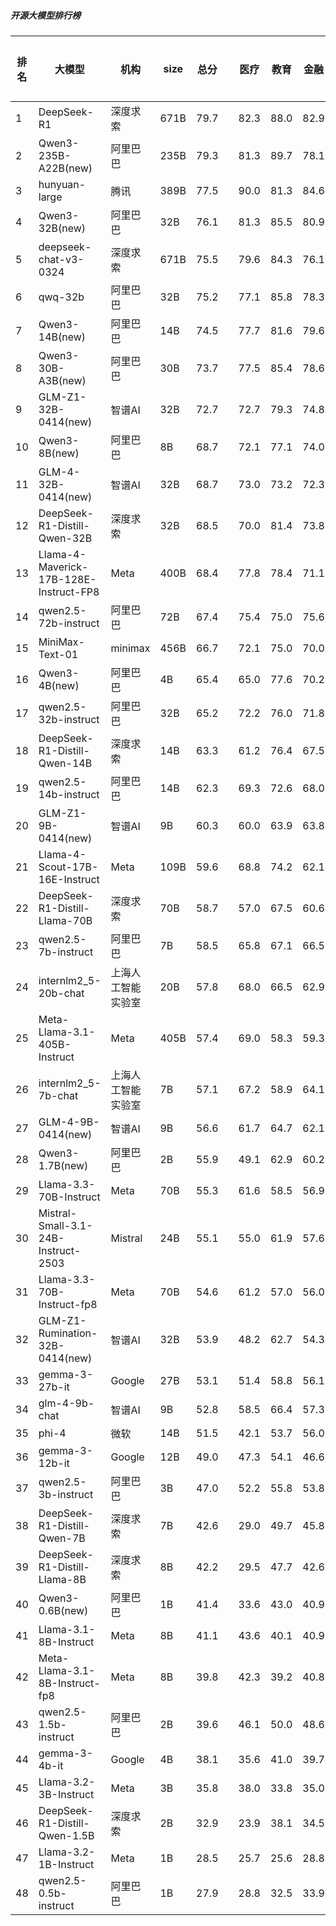 ##### 开源大模型排行榜
|排名|大模型|机构|size|总分| |医疗|教育|金融|法律|行政公务|心理健康|推理与数学计算|语言与指令遵从|
|---|-----|---|-------|---|-|----|---|---|---|------|-------|-----------|------------|
|1|DeepSeek-R1|深度求索|671B|79.7| |        82.3|88.0|82.9|73.8|        83.0|61.5|        83.2|83.4|
|2|Qwen3-235B-A22B(new)|阿里巴巴|235B|79.3| |        81.3|89.7|78.1|70.0|        90.0|62.5|        83.7|79.1|
|3|hunyuan-large|腾讯|389B|77.5| |        90.0|81.3|84.6|82.4|        70.4|73.2|        60.0|77.7|
|4|Qwen3-32B(new)|阿里巴巴|32B|76.1| |        81.3|85.5|80.9|64.5|        73.3|68.3|        79.6|75.2|
|5|deepseek-chat-v3-0324|深度求索|671B|75.5| |        79.6|84.3|76.1|61.7|        81.2|64.6|        73.8|82.8|
|6|qwq-32b|阿里巴巴|32B|75.2| |        77.1|85.8|78.3|60.9|        82.2|63.0|        76.5|77.4|
|7|Qwen3-14B(new)|阿里巴巴|14B|74.5| |        77.7|81.6|79.6|62.2|        73.3|63.4|        79.7|78.5|
|8|Qwen3-30B-A3B(new)|阿里巴巴|30B|73.7| |        77.5|85.4|78.6|51.1|        66.7|68.3|        81.7|80.4|
|9|GLM-Z1-32B-0414(new)|智谱AI|32B|72.7| |        72.7|79.3|74.8|62.2|        80.0|63.3|        75.1|74.4|
|10|Qwen3-8B(new)|阿里巴巴|8B|68.7| |        72.1|77.1|74.0|54.4|        53.3|65.8|        74.4|78.7|
|11|GLM-4-32B-0414(new)|智谱AI|32B|68.7| |        73.0|73.2|72.3|54.5|        76.0|60.9|        63.0|76.8|
|12|DeepSeek-R1-Distill-Qwen-32B|深度求索|32B|68.5| |        70.0|81.4|73.8|51.8|        76.0|53.8|        67.4|73.9|
|13|Llama-4-Maverick-17B-128E-Instruct-FP8|Meta|400B|68.4| |        77.8|78.4|71.1|48.1|        69.0|59.0|        67.3|76.6|
|14|qwen2.5-72b-instruct|阿里巴巴|72B|67.4| |        75.4|75.0|75.6|51.6|        67.0|59.5|        61.7|73.1|
|15|MiniMax-Text-01|minimax|456B|66.7| |        72.1|75.0|70.0|50.7|        71.0|57.8|        60.0|77.0|
|16|Qwen3-4B(new)|阿里巴巴|4B|65.4| |        65.0|77.6|70.2|44.4|        60.0|55.8|        73.8|76.1|
|17|qwen2.5-32b-instruct|阿里巴巴|32B|65.2| |        72.2|76.0|71.8|50.8|        64.5|57.8|        54.9|73.5|
|18|DeepSeek-R1-Distill-Qwen-14B|深度求索|14B|63.3| |        61.2|76.4|67.5|40.2|        66.5|55.6|        67.2|72.1|
|19|qwen2.5-14b-instruct|阿里巴巴|14B|62.3| |        69.3|72.6|68.0|45.4|        61.0|56.1|        53.1|73.1|
|20|GLM-Z1-9B-0414(new)|智谱AI|9B|60.3| |        60.0|63.9|63.8|31.5|        75.5|48.8|        69.1|69.5|
|21|Llama-4-Scout-17B-16E-Instruct|Meta|109B|59.6| |        68.8|74.2|62.1|31.8|        55.5|54.0|        58.3|72.3|
|22|DeepSeek-R1-Distill-Llama-70B|深度求索|70B|58.7| |        57.0|67.5|60.6|34.7|        70.0|46.2|        63.7|69.5|
|23|qwen2.5-7b-instruct|阿里巴巴|7B|58.5| |        65.8|67.1|66.5|41.8|        53.0|56.0|        47.8|70.1|
|24|internlm2_5-20b-chat|上海人工智能实验室|20B|57.8| |        68.0|66.5|62.9|44.7|        53.5|52.7|        43.8|70.2|
|25|Meta-Llama-3.1-405B-Instruct|Meta|405B|57.4| |        69.0|58.3|59.3|34.7|        59.0|53.9|        53.6|71.3|
|26|internlm2_5-7b-chat|上海人工智能实验室|7B|57.1| |        67.2|58.9|64.1|43.1|        55.5|51.0|        46.9|70.1|
|27|GLM-4-9B-0414(new)|智谱AI|9B|56.6| |        61.7|64.7|62.1|40.8|        53.5|49.2|        49.9|70.9|
|28|Qwen3-1.7B(new)|阿里巴巴|2B|55.9| |        49.1|62.9|60.2|34.5|        50.0|50.0|        68.5|72.3|
|29|Llama-3.3-70B-Instruct|Meta|70B|55.3| |        61.6|58.5|56.9|29.9|        60.5|49.6|        54.0|71.1|
|30|Mistral-Small-3.1-24B-Instruct-2503|Mistral|24B|55.1| |        55.0|61.9|57.6|33.3|        57.0|47.1|        57.5|71.3|
|31|Llama-3.3-70B-Instruct-fp8|Meta|70B|54.6| |        61.2|57.0|56.0|29.2|        59.0|48.5|        54.9|71.1|
|32|GLM-Z1-Rumination-32B-0414(new)|智谱AI|32B|53.9| |        48.2|62.7|54.3|38.9|        56.7|44.1|        62.0|64.2|
|33|gemma-3-27b-it|Google|27B|53.1| |        51.4|58.8|56.1|21.3|        66.5|44.5|        60.0|66.0|
|34|glm-4-9b-chat|智谱AI|9B|52.8| |        58.5|66.4|57.3|36.5|        52.0|47.1|        39.1|65.7|
|35|phi-4|微软|14B|51.5| |        42.1|53.7|56.0|24.9|        64.5|43.2|        60.3|67.6|
|36|gemma-3-12b-it|Google|12B|49.0| |        47.3|54.1|46.6|20.4|        59.0|41.1|        58.3|65.5|
|37|qwen2.5-3b-instruct|阿里巴巴|3B|47.0| |        52.2|55.8|53.8|26.9|        42.0|43.8|        39.6|62.1|
|38|DeepSeek-R1-Distill-Qwen-7B|深度求索|7B|42.6| |        29.0|49.7|45.8|19.2|        54.0|30.4|        54.5|58.4|
|39|DeepSeek-R1-Distill-Llama-8B|深度求索|8B|42.2| |        29.5|47.7|42.6|20.3|        52.0|31.9|        52.7|61.0|
|40|Qwen3-0.6B(new)|阿里巴巴|1B|41.4| |        33.6|43.0|40.9|17.8|        46.7|30.9|        52.5|65.9|
|41|Llama-3.1-8B-Instruct|Meta|8B|41.1| |        43.6|40.1|40.9|21.3|        43.0|37.2|        42.3|60.6|
|42|Meta-Llama-3.1-8B-Instruct-fp8|Meta|8B|39.8| |        42.3|39.2|40.8|19.5|        37.5|34.0|        44.1|61.1|
|43|qwen2.5-1.5b-instruct|阿里巴巴|2B|39.6| |        46.1|50.0|48.6|25.6|        35.0|39.6|        24.7|47.4|
|44|gemma-3-4b-it|Google|4B|38.1| |        35.6|41.0|39.7|16.6|        39.5|29.2|        49.2|53.6|
|45|Llama-3.2-3B-Instruct|Meta|3B|35.8| |        38.0|33.8|35.0|17.1|        34.0|29.6|        39.7|59.4|
|46|DeepSeek-R1-Distill-Qwen-1.5B|深度求索|2B|32.9| |        23.9|38.1|34.5|15.4|        34.5|23.9|        46.3|46.5|
|47|Llama-3.2-1B-Instruct|Meta|1B|28.5| |        25.7|25.6|28.8|14.6|        29.0|21.1|        33.1|50.6|
|48|qwen2.5-0.5b-instruct|阿里巴巴|1B|27.9| |        28.8|32.5|33.9|18.4|        22.5|24.5|        25.4|37.0|
    

